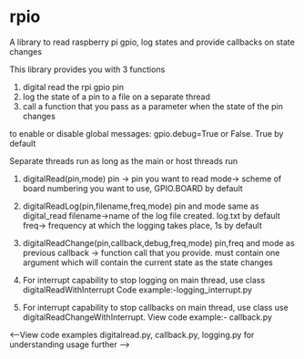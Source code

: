 # rpio
A library to read raspberry pi gpio, log states and provide callbacks on state changes

This library provides you with 3 functions
1) digital read the rpi gpio pin
2) log the state of a pin to a file on a separate thread
3) call a function that you pass as a parameter when the state of the pin changes

to enable or disable global messages:
gpio.debug=True or False. True by default

Separate threads run as long as the main or host threads run

1) digitalRead(pin,mode)
pin -> pin you want to read
mode-> scheme of board numbering you want to use, GPIO.BOARD by default

2) digitalReadLog(pin,filename,freq,mode)
pin and mode same as digital_read
filename->name of the log file created. log.txt by default
freq-> frequency at which the logging takes place, 1s by default

3) digitalReadChange(pin,callback,debug,freq,mode)
pin,freq and mode as previous
callback -> function call that you provide. must contain one argument which will contain the 
current state as the state changes

4) For interrupt capability to stop logging on main thread, use class digitalReadWithInterrupt
Code example:-logging_interrupt.py

5) For interrupt capability to stop callbacks on main thread, use class
use digitalReadChangeWithInterrupt. View code example:- callback.py

<--View code examples digitalread.py, callback.py, logging.py for understanding usage further -->
